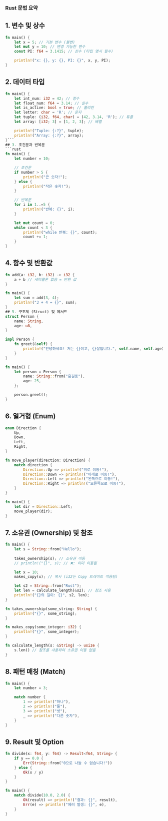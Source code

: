 ### Rust 문법 요약
## 1. 변수 및 상수
```rust
fn main() {
    let x = 5; // 기본 변수 (불변)
    let mut y = 10; // 변경 가능한 변수
    const PI: f64 = 3.1415; // 상수 (타입 명시 필수)

    println!("x: {}, y: {}, PI: {}", x, y, PI);
}
```
## 2. 데이터 타입
```rust
fn main() {
    let int_num: i32 = 42; // 정수
    let float_num: f64 = 3.14; // 실수
    let is_active: bool = true; // 불리언
    let letter: char = 'R'; // 문자
    let tuple: (i32, f64, char) = (42, 3.14, 'R'); // 튜플
    let array: [i32; 3] = [1, 2, 3]; // 배열

    println!("Tuple: {:?}", tuple);
    println!("Array: {:?}", array);
}```
## 3. 조건문과 반복문
```rust
fn main() {
    let number = 10;

    // 조건문
    if number > 5 {
        println!("큰 숫자!");
    } else {
        println!("작은 숫자!");
    }

    // 반복문
    for i in 1..=5 {
        println!("반복: {}", i);
    }

    let mut count = 0;
    while count < 3 {
        println!("while 반복: {}", count);
        count += 1;
    }
}
```
## 4. 함수 및 반환값
```rust
fn add(a: i32, b: i32) -> i32 {
    a + b // 세미콜론 없음 = 반환 값
}

fn main() {
    let sum = add(3, 4);
    println!("3 + 4 = {}", sum);
}
## 5. 구조체 (Struct) 및 메서드
struct Person {
    name: String,
    age: u8,
}

impl Person {
    fn greet(&self) {
        println!("안녕하세요! 저는 {}이고, {}살입니다.", self.name, self.age);
    }
}

fn main() {
    let person = Person {
        name: String::from("홍길동"),
        age: 25,
    };

    person.greet();
}
```
## 6. 열거형 (Enum)
```rust
enum Direction {
    Up,
    Down,
    Left,
    Right,
}

fn move_player(direction: Direction) {
    match direction {
        Direction::Up => println!("위로 이동!"),
        Direction::Down => println!("아래로 이동!"),
        Direction::Left => println!("왼쪽으로 이동!"),
        Direction::Right => println!("오른쪽으로 이동!"),
    }
}

fn main() {
    let dir = Direction::Left;
    move_player(dir);
}
```
##  7. 소유권 (Ownership) 및 참조
```rust
fn main() {
    let s = String::from("Hello");
    
    takes_ownership(s); // 소유권 이동
    // println!("{}", s); // ❌: 이미 이동됨

    let x = 10;
    makes_copy(x); // 복사 (i32는 Copy 트레이트 적용됨)

    let s2 = String::from("Rust");
    let len = calculate_length(&s2); // 참조 사용
    println!("{}의 길이: {}", s2, len);
}

fn takes_ownership(some_string: String) {
    println!("{}", some_string);
}

fn makes_copy(some_integer: i32) {
    println!("{}", some_integer);
}

fn calculate_length(s: &String) -> usize {
    s.len() // 참조를 사용하여 소유권 이동 없음
}
```
## 8. 패턴 매칭 (Match)
```rust
fn main() {
    let number = 3;

    match number {
        1 => println!("하나"),
        2 => println!("둘"),
        3 => println!("셋"),
        _ => println!("다른 숫자"),
    }
}
```
## 9. Result 및 Option
```rust
fn divide(x: f64, y: f64) -> Result<f64, String> {
    if y == 0.0 {
        Err(String::from("0으로 나눌 수 없습니다!"))
    } else {
        Ok(x / y)
    }
}

fn main() {
    match divide(10.0, 2.0) {
        Ok(result) => println!("결과: {}", result),
        Err(e) => println!("에러 발생: {}", e),
    }
}
```